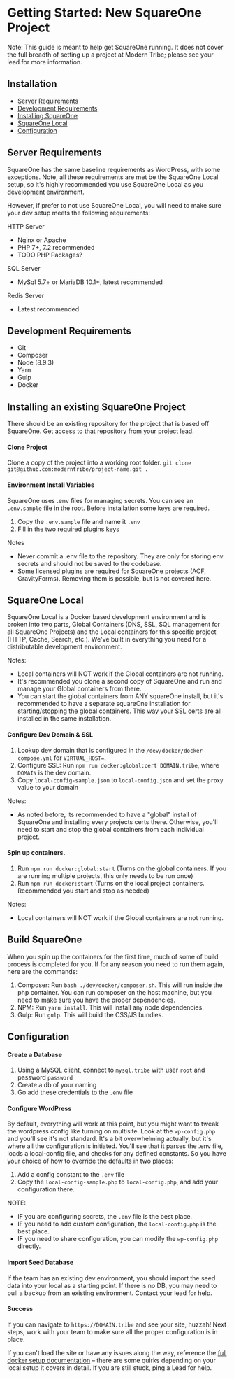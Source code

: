 # Getting Started: New SquareOne Project

Note: This guide is meant to help get SquareOne running. It does not cover the full breadth of setting up a project at Modern Tribe; please see your lead for more information.

## Installation
* [Server Requirements](#server-requirments)
* [Development Requirements](#development-requirments)
* [Installing SquareOne](#installing-squareone)
* [SquareOne Local](#squareone-local)
* [Configuration](#configuration)

## Server Requirements <a name="server-requirments"></a>
SquareOne has the same baseline requirements as WordPress, with some exceptions. Note, all these requirements are met be the SquareOne Local setup, so it's highly recommended you use SquareOne Local as you development environment.

However, if prefer to not use SquareOne Local, you will need to make sure your dev setup meets the following requirements:

HTTP Server
* Nginx or Apache
* PHP 7+, 7.2 recommended
* TODO PHP Packages?

SQL Server
* MySql 5.7+ or MariaDB 10.1+, latest recommended

Redis Server
* Latest recommended

## Development Requirements <a name="development-requirments"></a>
* Git
* Composer
* Node (8.9.3)
* Yarn
* Gulp
* Docker

## Installing an existing SquareOne Project <a name="squareone-local"></a>

There should be an existing repository for the project that is based off SquareOne. Get access to that repository from your project lead.

#### Clone Project

Clone a copy of the project into a working root folder. `git clone git@github.com:moderntribe/project-name.git .`

#### Environment Install Variables

SquareOne uses .env files for managing secrets. You can see an `.env.sample` file in the root. Before installation some keys are required.

1. Copy the `.env.sample` file and name it `.env`
2. Fill in the two required plugins keys

Notes
* Never commit a .env file to the repository. They are only for storing env secrets and should not be saved to the codebase.
* Some licensed plugins are required for SquareOne projects (ACF, GravityForms). Removing them is possible, but is not covered here.


## SquareOne Local <a name="squareone-local"></a>

SquareOne Local is a Docker based development environment and is broken into two parts,  Global Containers (DNS, SSL, SQL management for all SquareOne Projects) and the Local containers for this specific project (HTTP, Cache, Search, etc.). We've built in everything you need for a distributable development environment. 

Notes: 
* Local containers will NOT work if the Global containers are not running.
* It's recommended you clone a second copy of SquareOne and run and manage your Global containers from there.
* You can start the global containers from ANY squareOne install, but it's recommended to have a separate squareOne installation for starting/stopping the global containers. This way your SSL certs are all installed in the same installation.

#### Configure Dev Domain & SSL

1. Lookup dev domain that is configured in the `/dev/docker/docker-compose.yml` for `VIRTUAL_HOST=`. 
2. Configure SSL: Run `npm run docker:global:cert DOMAIN.tribe`, where `DOMAIN` is the dev domain.
3. Copy `local-config-sample.json` to `local-config.json` and set the `proxy` value to your domain 

Notes:
* As noted before, its recommended to have a "global" install of SquareOne and installing every projects certs there. Otherwise, you'll need to start and stop the global containers from each individual project.

#### Spin up containers.

1. Run `npm run docker:global:start` (Turns on the global containers. If you are running multiple projects, this only needs to be run once)
2. Run `npm run docker:start` (Turns on the local project containers. Recommended you start and stop as needed)

Notes: 
* Local containers will NOT work if the Global containers are not running. 

## Build SquareOne

When you spin up the containers for the first time, much of some of build process is completed for you. If for any reason you need to run them again, here are the commands:

1. Composer: Run `bash ./dev/docker/composer.sh`. This will run inside the php container. You can run composer on the host machine, but you need to make sure you have the proper dependencies.
2. NPM: Run `yarn install`. This will install any node dependencies.
3. Gulp: Run `gulp`. This will build the CSS/JS bundles.

## Configuration <a name="configuration"></a>

#### Create a Database

1. Using a MySQL client, connect to `mysql.tribe` with user `root` and password `password`
2. Create a db of your naming
3. Go add these credentials to the `.env` file

#### Configure WordPress

By default, everything will work at this point, but you might want to tweak the wordpress config like turning on multisite. Look at the `wp-config.php` and you'll see it's not standard. It's a bit overwhelming actually, but it's where all the configuration is initiated. You'll see that it parses the .env file, loads a local-config file, and checks for any defined constants. So you have your choice of how to override the defaults in two places:

1. Add a config constant to the `.env` file
2. Copy the `local-config-sample.php` to `local-config.php`, and add your configuration there.

NOTE:
* IF you are configuring secrets, the `.env` file is the best place.
* IF you need to add custom configuration, the `local-config.php` is the best place.
* IF you need to share configuration, you can modify the `wp-config.php` directly.

#### Import Seed Database

If the team has an existing dev environment, you should import the seed data into your local as a starting point. If there is no DB, you may need to pull a backup from an existing environment. Contact your lead for help.

#### Success

If you can navigate to `https://DOMAIN.tribe` and see your site, huzzah! Next steps, work with your team to make sure all the proper configuration is in place. 

If you can't load the site or have any issues along the way, reference the [full docker setup documentation](/docs/docker/README.md) – there are some quirks depending on your local setup it covers in detail. If you are still stuck, ping a Lead for help.


